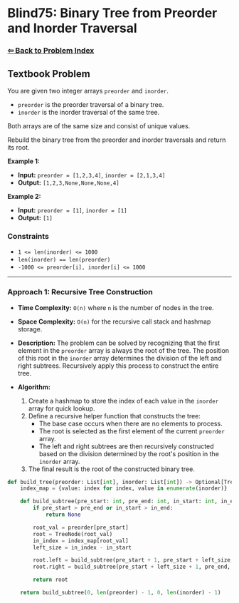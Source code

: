 # Blind75: Binary Tree from Preorder and Inorder Traversal

### [⇦ Back to Problem Index](../../index.md)

## Textbook Problem

You are given two integer arrays `preorder` and `inorder`.

- `preorder` is the preorder traversal of a binary tree.
- `inorder` is the inorder traversal of the same tree.

Both arrays are of the same size and consist of unique values.

Rebuild the binary tree from the preorder and inorder traversals and return its root.

**Example 1:**

- **Input:** `preorder = [1,2,3,4]`, `inorder = [2,1,3,4]`
- **Output:** `[1,2,3,None,None,None,4]`

**Example 2:**

- **Input:** `preorder = [1]`, `inorder = [1]`
- **Output:** `[1]`

### Constraints

- `1 <= len(inorder) <= 1000`
- `len(inorder) == len(preorder)`
- `-1000 <= preorder[i], inorder[i] <= 1000`

---

### Approach 1: Recursive Tree Construction

- **Time Complexity:** `O(n)` where `n` is the number of nodes in the tree.
- **Space Complexity:** `O(n)` for the recursive call stack and hashmap storage.
- **Description:** The problem can be solved by recognizing that the first element in the `preorder` array is always the root of the tree. The position of this root in the `inorder` array determines the division of the left and right subtrees. Recursively apply this process to construct the entire tree.
- **Algorithm:**

  1. Create a hashmap to store the index of each value in the `inorder` array for quick lookup.
  2. Define a recursive helper function that constructs the tree:
     - The base case occurs when there are no elements to process.
     - The root is selected as the first element of the current `preorder` array.
     - The left and right subtrees are then recursively constructed based on the division determined by the root's position in the `inorder` array.
  3. The final result is the root of the constructed binary tree.

```python
def build_tree(preorder: List[int], inorder: List[int]) -> Optional[TreeNode]:
	index_map = {value: index for index, value in enumerate(inorder)}

	def build_subtree(pre_start: int, pre_end: int, in_start: int, in_end: int) -> Optional[TreeNode]:
		if pre_start > pre_end or in_start > in_end:
			return None

		root_val = preorder[pre_start]
		root = TreeNode(root_val)
		in_index = index_map[root_val]
		left_size = in_index - in_start

		root.left = build_subtree(pre_start + 1, pre_start + left_size, in_start, in_index - 1)
		root.right = build_subtree(pre_start + left_size + 1, pre_end, in_index + 1, in_end)

		return root

	return build_subtree(0, len(preorder) - 1, 0, len(inorder) - 1)
```
